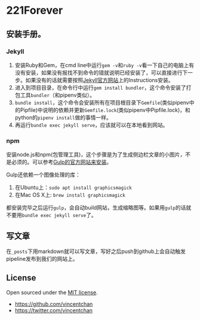 # 221Forever

## 安装手册。

### Jekyll

1. 安装Ruby和Gem，在cmd line中运行`gem -v`和`ruby -v`看一下自己的电脑上有没有安装，如果没有报找不到命令的错就说明已经安装了，可以直接进行下一步。如果没有的话就需要按照[Jekyll官方网站](https://jekyllrb.com/docs/installation/)上的Instructions安装。
2. 进入到项目目录，在命令行中运行`gem install bundler`，这个命令安装了打包工具`bundler`（和pipenv类似）。
3. `bundle install`，这个命令会安装所有在项目根目录下`Gemfile`(类似pipenv中的Pipfile)中说明的依赖并更新`Gemfile.lock`(类似pipenv中Pipfile.lock)，和python的`pipenv install`做的事情一样。
3. 再运行`bundle exec jekyll serve`，应该就可以在本地看到网站。

### npm

安装node.js和npm(包管理工具)，这个步骤是为了生成侧边栏文章的小图片，不是必须的。可以参考[Gulp的官方网站来安装](https://gulpjs.com/docs/en/getting-started/quick-start)。

Gulp还依赖一个图像处理的库：

1. 在Ubuntu上：`sudo apt install graphicsmagick`
2. 在Mac OS X上: `brew install graphicsmagick`

都安装完毕之后运行`gulp`，会自动build网站，生成缩略图等。如果用`gulp`的话就不要用`bundle exec jekyll serve`了。

## 写文章

在`_posts`下用markdown就可以写文章，写好之后push到github上会自动触发pipeline发布到我们的网站上。

## License
Open sourced under the [MIT license](LICENSE.md).
- <https://github.com/vincentchan>
- <https://twitter.com/vincentchan>